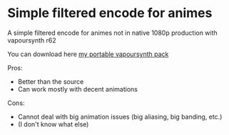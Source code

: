 # Simple filtered encode for animes
A simple filtered encode for animes not in native 1080p production with vapoursynth r62

You can download here [my portable vapoursynth pack](https://www.dropbox.com/s/u024mm8e8fobr2o)

Pros:
- Better than the source
- Can work mostly with decent animations

Cons:
- Cannot deal with big animation issues (big aliasing, big banding, etc.)
- (I don't know what else)
